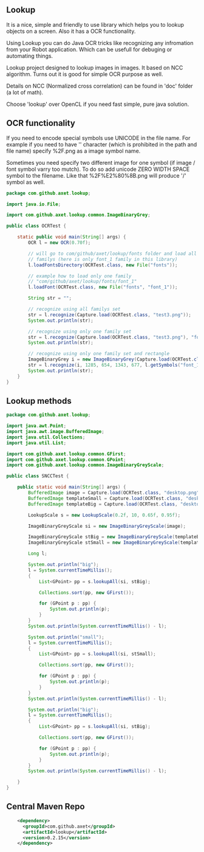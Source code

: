 ## Lookup

It is a nice, simple and friendly to use library which helps you to lookup objects on a screen. Also it has a OCR functionality.

Using Lookup you can do Java OCR tricks like recognizing any infromation from your Robot application. Which can be
usefull for debuging or automating things.

Lookup project designed to lookup images in images. It based on NCC algorithm. Turns out it is good for simple OCR purpose as well.

Details on NCC (Normalized cross correlation) can be found in 'doc' folder (a lot of math).

Choose 'lookup' over OpenCL if you need fast simple, pure java solution.

## OCR functionality

If you need to encode special symbols use UNICODE in the file name. For example if you need to have '\' character (which is prohibited
in the path and file name) specify %2F.png as a image symbol name.

Sometimes you need specify two different image for one symbol (if image / font symbol varry too mutch). To do so add unicode ZERO WIDTH SPACE symbol to the filename. Like that %2F%E2%80%8B.png will produce '/' symbol as well. 

```java
package com.github.axet.lookup;

import java.io.File;

import com.github.axet.lookup.common.ImageBinaryGrey;

public class OCRTest {

    static public void main(String[] args) {
        OCR l = new OCR(0.70f);

        // will go to com/github/axet/lookup/fonts folder and load all font
        // familys (here is only font_1 family in this library)
        l.loadFontsDirectory(OCRTest.class, new File("fonts"));

        // example how to load only one family
        // "com/github/axet/lookup/fonts/font_1"
        l.loadFont(OCRTest.class, new File("fonts", "font_1"));

        String str = "";

        // recognize using all familys set
        str = l.recognize(Capture.load(OCRTest.class, "test3.png"));
        System.out.println(str);

        // recognize using only one family set
        str = l.recognize(Capture.load(OCRTest.class, "test3.png"), "font_1");
        System.out.println(str);

        // recognize using only one family set and rectangle
        ImageBinaryGrey i = new ImageBinaryGrey(Capture.load(OCRTest.class, "full.png"));
        str = l.recognize(i, 1285, 654, 1343, 677, l.getSymbols("font_1"));
        System.out.println(str);
    }
}
```

        
## Lookup methods

```java
package com.github.axet.lookup;

import java.awt.Point;
import java.awt.image.BufferedImage;
import java.util.Collections;
import java.util.List;

import com.github.axet.lookup.common.GFirst;
import com.github.axet.lookup.common.GPoint;
import com.github.axet.lookup.common.ImageBinaryGreyScale;

public class SNCCTest {

    public static void main(String[] args) {
        BufferedImage image = Capture.load(OCRTest.class, "desktop.png");
        BufferedImage templateSmall = Capture.load(OCRTest.class, "desktop_feature_small.png");
        BufferedImage templateBig = Capture.load(OCRTest.class, "desktop_feature_big.png");

        LookupScale s = new LookupScale(0.2f, 10, 0.65f, 0.95f);

        ImageBinaryGreyScale si = new ImageBinaryGreyScale(image);

        ImageBinaryGreyScale stBig = new ImageBinaryGreyScale(templateBig);
        ImageBinaryGreyScale stSmall = new ImageBinaryGreyScale(templateSmall);

        Long l;

        System.out.println("big");
        l = System.currentTimeMillis();
        {
            List<GPoint> pp = s.lookupAll(si, stBig);

            Collections.sort(pp, new GFirst());

            for (GPoint p : pp) {
                System.out.println(p);
            }
        }
        System.out.println(System.currentTimeMillis() - l);

        System.out.println("small");
        l = System.currentTimeMillis();
        {
            List<GPoint> pp = s.lookupAll(si, stSmall);

            Collections.sort(pp, new GFirst());

            for (GPoint p : pp) {
                System.out.println(p);
            }
        }
        System.out.println(System.currentTimeMillis() - l);

        System.out.println("big");
        l = System.currentTimeMillis();
        {
            List<GPoint> pp = s.lookupAll(si, stBig);

            Collections.sort(pp, new GFirst());

            for (GPoint p : pp) {
                System.out.println(p);
            }
        }
        System.out.println(System.currentTimeMillis() - l);

    }
}
```

## Central Maven Repo

```xml
    <dependency>
      <groupId>com.github.axet</groupId>
      <artifactId>lookup</artifactId>
      <version>0.2.15</version>
    </dependency>
```

